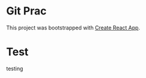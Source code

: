 # Git Prac

This project was bootstrapped with [Create React App](https://github.com/facebook/create-react-app).

# Test

testing
